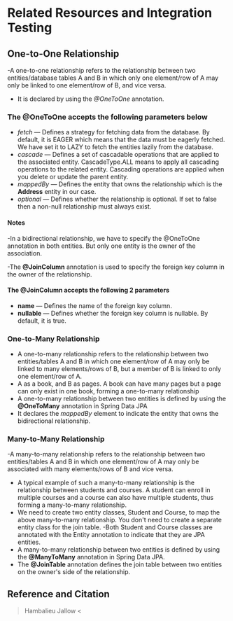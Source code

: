 # Related Resources and Integration Testing

## One-to-One Relationship

-A one-to-one relationship refers to the relationship between two entities/database tables A and B in which only one element/row of A may only be linked to one element/row of B, and vice versa.

- It is declared by using the *@OneToOne* annotation.

### The @OneToOne accepts the following parameters below

- *fetch* — Defines a strategy for fetching data from the database. By default, it is EAGER which means that the data must be eagerly fetched. We have set it to LAZY to fetch the entities lazily from the database.
- *cascade* — Defines a set of cascadable operations that are applied to the associated entity. CascadeType.ALL means to apply all cascading operations to the related entity. Cascading operations are applied when you delete or update the parent entity.
- *mappedBy* — Defines the entity that owns the relationship which is the **Address** entity in our case.
- *optional* — Defines whether the relationship is optional. If set to false then a non-null relationship must always exist.

#### Notes

-In a bidirectional relationship, we have to specify the @OneToOne annotation in both entities. But only one entity is the owner of the association.

-The **@JoinColumn** annotation is used to specify the foreign key column in the owner of the relationship.

#### The @JoinColumn accepts the following 2 parameters

- **name** — Defines the name of the foreign key column.
- **nullable** — Defines whether the foreign key column is nullable. By default, it is true.

### One-to-Many Relationship

- A one-to-many relationship refers to the relationship between two entities/tables A and B in which one element/row of A may only be linked to many elements/rows of B, but a member of B is linked to only one element/row of A.
- A as a book, and B as pages. A book can have many pages but a page can only exist in one book, forming a one-to-many relationship
- A one-to-many relationship between two entities is defined by using the **@OneToMany** annotation in Spring Data JPA
- It declares the *mappedBy* element to indicate the entity that owns the bidirectional relationship.

### Many-to-Many Relationship

-A many-to-many relationship refers to the relationship between two entities/tables A and B in which one element/row of A may only be associated with many elements/rows of B and vice versa.

- A typical example of such a many-to-many relationship is the relationship between students and courses. A student can enroll in multiple courses and a course can also have multiple students, thus forming a many-to-many relationship.
- We need to create two entity classes, Student and Course, to map the above many-to-many relationship. You don't need to create a separate entity class for the join table.
-Both Student and Course classes are annotated with the Entity annotation to indicate that they are JPA entities.
- A many-to-many relationship between two entities is defined by using the **@ManyToMany** annotation in Spring Data JPA.
- The **@JoinTable** annotation defines the join table between two entities on the owner's side of the relationship.

## Reference and Citation

> Hambalieu Jallow <
